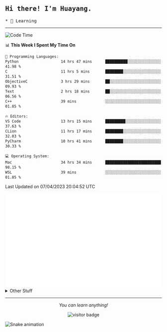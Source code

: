 <h2>
    <samp>Hi there! I'm Huayang.</samp>
</h2>
<p>
    <samp>
        * 🧐 Learning
    </samp>
</p>

<hr>

<!--START_SECTION:waka-->
![Code Time](http://img.shields.io/badge/Code%20Time-663%20hrs%2026%20mins-blue)

📊 **This Week I Spent My Time On** 

```text
💬 Programming Languages: 
Python                   14 hrs 47 mins      ██████████░░░░░░░░░░░░░░░   41.98 % 
C                        11 hrs 5 mins       ████████░░░░░░░░░░░░░░░░░   31.51 % 
ObjectiveC               3 hrs 29 mins       ██░░░░░░░░░░░░░░░░░░░░░░░   09.93 % 
Text                     2 hrs 18 mins       ██░░░░░░░░░░░░░░░░░░░░░░░   06.56 % 
C++                      39 mins             ░░░░░░░░░░░░░░░░░░░░░░░░░   01.85 % 

🔥 Editors: 
VS Code                  13 hrs 15 mins      █████████░░░░░░░░░░░░░░░░   37.63 % 
CLion                    11 hrs 17 mins      ████████░░░░░░░░░░░░░░░░░   32.03 % 
PyCharm                  10 hrs 41 mins      ████████░░░░░░░░░░░░░░░░░   30.33 % 

💻 Operating System: 
Mac                      34 hrs 34 mins      █████████████████████████   98.15 % 
WSL                      39 mins             ░░░░░░░░░░░░░░░░░░░░░░░░░   01.85 % 
```


 Last Updated on 07/04/2023 20:04:52 UTC
<!--END_SECTION:waka-->

<picture>
    <img src="/github-metrics.svg" alt="github metrics" style='visibility:visible'>
</picture>

<details>
  <summary>Other Stuff</summary>
  <br />
<!--   
  <p align="left">
    <img height="180em" src="https://github-readme-streak-stats.herokuapp.com/?user=GuillaumeFalourd" />
    
  </p> -->

  * 🏆 Some GitHub statistical reports:
  
  <img width="100%" src="https://github-profile-trophy.vercel.app/?username=xmchxup&column=7">
  <p align="left">  
    <img height="180em" src="https://github-readme-stats.vercel.app/api?username=xmchxup&hide_border=true&show_icons=true&include_all_commits=true&bg_color=0,EC6C6C,FFD479,FFFC79,73FA79&theme=graywhite&locale=en" />
    <img height="180em" src="https://github-readme-stats.vercel.app/api/top-langs/?username=xmchxup&hide=css,scss,html&langs_count=8&hide_border=true&layout=compact&bg_color=0,73FA79,73FDFF,D783FF&theme=graywhite&locale=en" />
  </p>
  
  <img width="100%" src="https://github-profile-summary-cards.vercel.app/api/cards/profile-details?username=xmchxup&theme=github" />
 
</a>
</details>
<hr>
<p align="center">
    <i>You can learn anything!</i>
    <p align="center">
        <img src="https://visitor-badge.laobi.icu/badge?page_id=xmchxup" alt="visitor badge"/>       
    </p>
</p>

![Snake animation](https://github.com/XmchxUp/XmchxUp/blob/output/github-contribution-grid-snake.gif)


